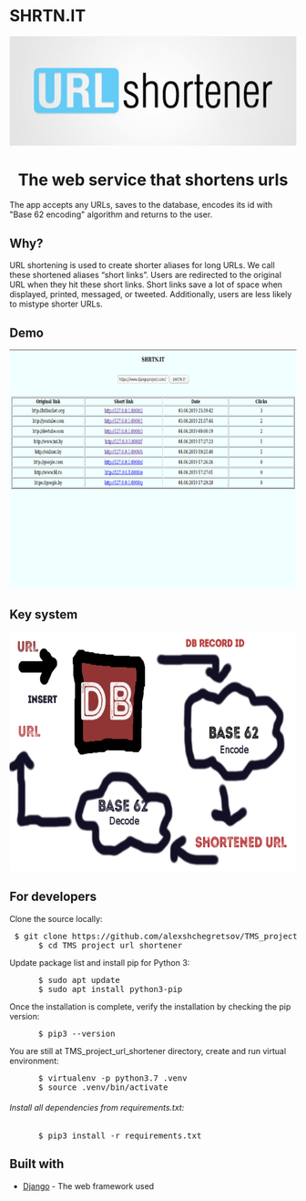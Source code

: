 <h1>SHRTN.IT</h1>
<p align="center"><img src="images/img2.png" width=900px></p>
<h1 align="center">The web service that shortens urls</h1>
<p>The app accepts any URLs, saves to the database, encodes its id with "Base 62 encoding" algorithm and returns to the user.</p>
<h2>Why?</h2>
<p>URL shortening is used to create shorter aliases for long URLs. We call these shortened aliases “short links”. Users are redirected to the original URL when they hit these short links. Short links save a lot of space when displayed, printed, messaged, or tweeted. Additionally, users are less likely to mistype shorter URLs.</p>
<h2>Demo</h2>
  <img src="images/demo3.png" height="420px">
<h2>Key system</h2>
  <img src="images/base62.png" height="420px">
<h2>For developers</h2>
<p>Clone the source locally:</p>
<pre> $ git clone https://github.com/alexshchegretsov/TMS_project_url_shortener.git
      $ cd TMS_project_url_shortener
</pre>
<p>Update package list and install pip for Python 3:</p>
<pre>
      $ sudo apt update
      $ sudo apt install python3-pip
</pre>
<p>Once the installation is complete, verify the installation by checking the pip version:</p>
<pre>
      $ pip3 --version
</pre>
<p>You are still at TMS_project_url_shortener directory, create and run virtual environment:</p>
<pre>
      $ virtualenv -p python3.7 .venv
      $ source .venv/bin/activate
</pre>
<h6>Install all dependencies from requirements.txt:</h6>
<pre>
      $ pip3 install -r requirements.txt
</pre>
<h2>Built with</h2>
<ul>
  <li><a href="https://www.djangoproject.com/">Django</a> - The web framework used</li>
</ul>
